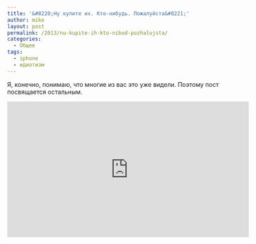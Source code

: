```yaml
---
title: '&#8220;Ну купите их. Кто-нибудь. Пожалуйста&#8221;'
author: mike
layout: post
permalink: /2013/nu-kupite-ih-kto-nibud-pozhalujsta/
categories:
  - Общее
tags:
  - iphone
  - идиотизм
---
```

Я, конечно, понимаю, что многие из вас это уже видели. Поэтому пост посвящается остальным.

<iframe width="560" height="315" src="https://www.youtube.com/embed/LJJ05fkkLaU" frameborder="0" allowfullscreen></iframe>
